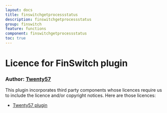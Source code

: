 ```yaml
---
layout: docs
title: finswitchgetprocessstatus
description: finswitchgetprocessstatus
group: finswitch
feature: functions
component: finswitchgetprocessstatus
toc: true
---
```

# Licence for FinSwitch plugin

### Author: [Twenty57](http://www.twenty57.com)

This plugin incorporates third party components whose licences require us to include the licence and/or copyright notices. Here are those licences:

- [Twenty57 plugin](https://linx.software/plugins/builtin/licence/)
